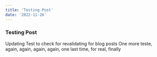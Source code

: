 ```yaml
---
title: 'Testing Post'
date: '2022-11-26'
---
```


### Testing Post

Updating Test to check for revalidating for blog posts
One more teste, again, again, again, again, one last time, for real, finally
